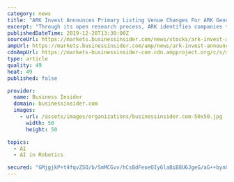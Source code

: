 ```yaml
---
category: news
title: "ARK Invest Announces Primary Listing Venue Changes For ARK Genomic Revolution ETF (ARKG) And ARK Autonomous Technology & Robotics ETF (ARKQ)"
excerpt: "Through its open research process, ARK identifies companies that it believes are leading and benefiting from cross-sector innovations such as robotics, energy storage, DNA sequencing, artificial intelligence, and blockchain technology. ARK's investment strategies include: Autonomous Technology and Robotics, Next Generation Internet, Genomic ..."
publishedDateTime: 2019-12-20T13:30:00Z
sourceUrl: https://markets.businessinsider.com/news/stocks/ark-invest-announces-primary-listing-venue-changes-for-ark-genomic-revolution-etf-arkg-and-ark-autonomous-technology-robotics-etf-arkq-1028779273
ampUrl: https://markets.businessinsider.com/amp/news/ark-invest-announces-primary-listing-venue-changes-for-ark-genomic-revolution-etf-arkg-and-ark-autonomous-technology-robotics-etf-arkq-1028779273
cdnAmpUrl: https://markets-businessinsider-com.cdn.ampproject.org/c/s/markets.businessinsider.com/amp/news/ark-invest-announces-primary-listing-venue-changes-for-ark-genomic-revolution-etf-arkg-and-ark-autonomous-technology-robotics-etf-arkq-1028779273
type: article
quality: 49
heat: 49
published: false

provider:
  name: Business Insider
  domain: businessinsider.com
  images:
    - url: /assets/images/organizations/businessinsider.com-50x50.jpg
      width: 50
      height: 50

topics:
  - AI
  - AI in Robotics

secured: "GMjgjkP+t4fqvZ5O/b/SmMCGvv/hCsBdFeoeOIy6laBiB8U6JgeG/aG++byn0jnKEprwbSHsGE4b2lGHX/kAv0BKTzTyLGG3I+MwRrrAsT+bLZezPta/NupIsrDtdLLlRGIi+Qsbxz1JrzbKIwAmjTx0MTW0ynAcPGTF6QESqM4o2UztslR8WX5p2kJXj+7AWwHxuCDa5OlaHMUSVan//bCWv5dLNge3JSOpfBys+gyUaWFccEfcKLh9YRUwMfLohlz/9ZbaQ2hc3HNm/0HEig==;B89rxE5pobI8cKnNsz9B3A=="
---
```


